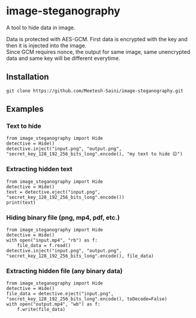 # image-steganography
A tool to hide data in image.  

Data is protected with AES-GCM. First data is encrypted with the key and then it is injected into the image.  
Since GCM requires nonce, the output for same image, same unencrypted data and same key will be different everytime.  

## Installation
```
git clone https://github.com/Meetesh-Saini/image-steganography.git  
```

## Examples 
### Text to hide
```
from image_steganography import Hide  
detective = Hide()  
detective.inject("input.png", "output.png", "secret_key_128_192_256_bits_long".encode(), "my text to hide 😊️")  
```
### Extracting hidden text  
```
from image_steganography import Hide  
detective = Hide()  
text = detective.eject("input.png", "secret_key_128_192_256_bits_long".encode())  
print(text)  
```
###  Hiding binary file (png, mp4, pdf, etc.)
```
from image_steganography import Hide  
detective = Hide()  
with open("input.mp4", "rb") as f:  
    file_data = f.read()  
detective.inject("input.png", "output.png", "secret_key_128_192_256_bits_long".encode(), file_data)  
```
### Extracting hidden file (any binary data)
```
from image_steganography import Hide  
detective = Hide()  
file_data = detective.eject("input.png", "secret_key_128_192_256_bits_long".encode(), toDecode=False)  
with open("output.mp4", "wb") as f:
    f.write(file_data)
```
